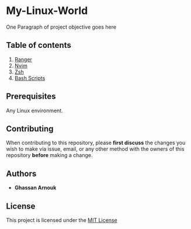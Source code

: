 # My-Linux-World

One Paragraph of project objective goes here

## Table of contents

1. [Ranger](/ranger)
2. [Nvim](/nvim)
3. [Zsh]()
4. [Bash Scripts]()

## Prerequisites

Any Linux environment.

## Contributing

When contributing to this repository, please **first discuss** the changes you wish to make via issue, email, or any other method with the owners of this repository **before** making a change.

## Authors

* **Ghassan Arnouk**

## License

This project is licensed under the [MIT License](LICENSE)

[LICENSE]: https://github.com/ghassanarnouk/README-Template/blob/master/LICENSE